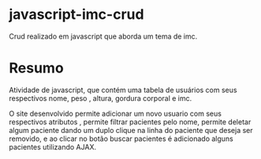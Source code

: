 # javascript-imc-crud
Crud realizado em javascript que aborda um tema de imc.

# Resumo
Atividade de javascript, que contém uma tabela de usuários com seus respectivos nome, peso , altura, gordura corporal e imc.

O site desenvolvido permite adicionar um novo usuario com seus respectivos atributos , permite filtrar pacientes pelo nome, permite deletar algum paciente dando um duplo clique na linha do paciente que deseja ser removido, e ao clicar no botão buscar pacientes é adicionado alguns pacientes utilizando AJAX.
